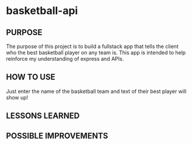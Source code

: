<h1>basketball-api</h1>

<h2>PURPOSE</h2>
The purpose of this project is to build a fullstack app that tells the client who the best basketball player on any team is. This app is intended to help reinforce my understanding of express and APIs. 

<h2>HOW TO USE</h2>
Just enter the name of the basketball team and text of their best player will show up!

<h2>LESSONS LEARNED</h2>

<h2>POSSIBLE IMPROVEMENTS</h2>

